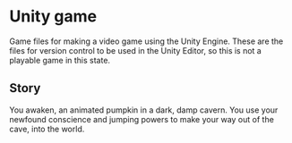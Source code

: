 #    Unity game
Game files for making a video game using the Unity Engine. These are the files for version control to be used in the Unity Editor, so this is not a playable game in this state.

## Story

You awaken, an animated pumpkin in a dark, damp cavern. You use your newfound conscience and jumping powers to make your way out of the cave, into the world.